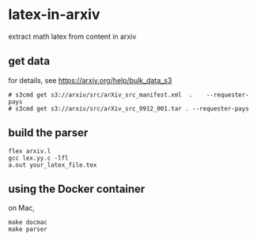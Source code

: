 # latex-in-arxiv
extract math latex from content in arxiv

## get data
for details, see https://arxiv.org/help/bulk_data_s3  
```
# s3cmd get s3://arxiv/src/arXiv_src_manifest.xml  .	--requester-pays  
# s3cmd get s3://arxiv/src/arXiv_src_9912_001.tar .	--requester-pays  
```


## build the parser
```
flex arxiv.l
gcc lex.yy.c -lfl
a.out your_latex_file.tex
```

## using the Docker container
on Mac,
```
make docmac
make parser
```
